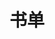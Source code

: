 ---
title: 书单
layout: books
comments: false
sidebar: none
# douban 豆瓣书单
douban:
  user: lemondeng # 豆瓣用户名
  start: 0 # 从哪一条记录开始
  count: 100 # 获取豆瓣书单数据条数
---